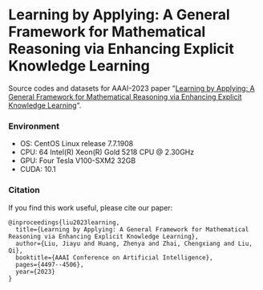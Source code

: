 # Learning by Applying: A General Framework for Mathematical Reasoning via Enhancing Explicit Knowledge Learning
Source codes and datasets for AAAI-2023 paper "[Learning by Applying: A General Framework for Mathematical Reasoning via Enhancing Explicit Knowledge Learning](https://ojs.aaai.org/index.php/AAAI/article/view/25571)".

### Environment
* OS: CentOS Linux release 7.7.1908
* CPU: 64 Intel(R) Xeon(R) Gold 5218 CPU @ 2.30GHz
* GPU: Four Tesla V100-SXM2 32GB
* CUDA: 10.1

### Citation
If you find this work useful, please cite our paper:
```
@inproceedings{liu2023learning,
  title={Learning by Applying: A General Framework for Mathematical Reasoning via Enhancing Explicit Knowledge Learning},
  author={Liu, Jiayu and Huang, Zhenya and Zhai, Chengxiang and Liu, Qi},
  booktitle={AAAI Conference on Artificial Intelligence},
  pages={4497--4506},
  year={2023}
}
```